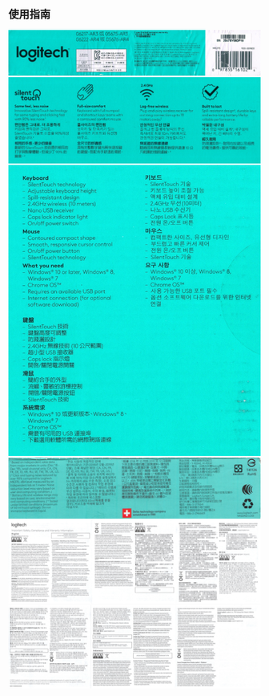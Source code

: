 
## 使用指南
![](001.jpg)
<br>
![](002.jpg)
<br>
![](003.jpg)
<br>
![](004.jpg)
<br>
![](005-使用指南1.jpg)
<br>
![](005-使用指南2.jpg)

